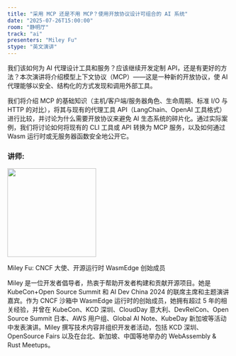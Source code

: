 ```yaml
---
title: "采用 MCP 还是不用 MCP？使用开放协议设计可组合的 AI 系统"
date: "2025-07-26T15:00:00"
room: "静明厅"
track: "ai"
presenters: "Miley Fu"
stype: "英文演讲"
---
```


我们该如何为 AI 代理设计工具和服务？应该继续开发定制 API，还是有更好的方法？本次演讲将介绍模型上下文协议（MCP）——这是一种新的开放协议，使 AI 代理能够以安全、结构化的方式发现和调用外部工具。

我们将介绍 MCP 的基础知识（主机/客户端/服务器角色、生命周期、标准 I/O 与 HTTP 的对比），将其与现有的代理工具 API（LangChain、OpenAI 工具格式）进行比较，并讨论为什么需要开放协议来避免 AI 生态系统的碎片化。通过实际案例，我们将讨论如何将现有的 CLI 工具或 API 转换为 MCP 服务，以及如何通过 Wasm 运行时或无服务器函数安全地公开它。

### 讲师:

<img src="https://sessionize.com/image/89e3-400o400o1-aEenhyjXuvVhxsBLwPP3Br.jpg" width="200" /><br/>

Miley Fu: CNCF 大使、开源运行时 WasmEdge 创始成员

Miley 是一位开发者倡导者，热衷于帮助开发者构建和贡献开源项目。她是 KubeCon+Open Source Summit 和 AI Dev China 2024 的联席主席和主题演讲嘉宾。作为 CNCF 沙箱中 WasmEdge 运行时的创始成员，她拥有超过 5 年的相关经验，并曾在 KubeCon、KCD 深圳、CloudDay 意大利、DevRelCon、Open Source Summit 日本、AWS 用户组、Global AI Note、KubeDay 新加坡等活动中发表演讲。Miley 撰写技术内容并组织开发者活动，包括 KCD 深圳、OpenSource Fairs 以及在台北、新加坡、中国等地举办的 WebAssembly & Rust Meetups。